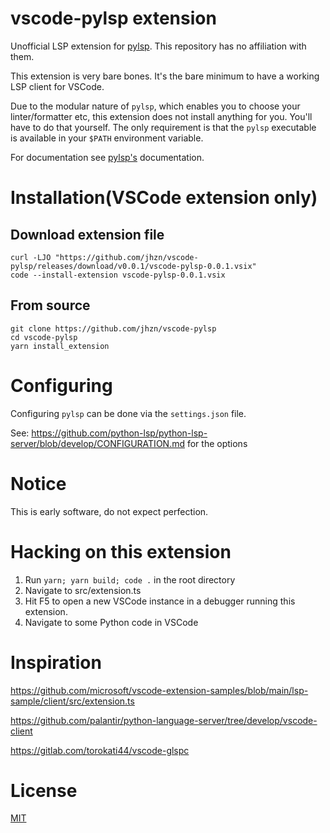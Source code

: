 # vscode-pylsp extension

Unofficial LSP extension for [pylsp](https://github.com/python-lsp/python-lsp-server).
This repository has no affiliation with them.

This extension is very bare bones. It's the bare minimum to have a working LSP client for VSCode.

Due to the modular nature of `pylsp`, which enables you to choose your linter/formatter etc, this extension does not install anything for you. You'll have to do that yourself.
The only requirement is that the `pylsp` executable is available in your `$PATH` environment variable.

For documentation see [pylsp's](https://github.com/python-lsp/python-lsp-server) documentation.

# Installation(VSCode extension only)

## Download extension file

```shell
curl -LJO "https://github.com/jhzn/vscode-pylsp/releases/download/v0.0.1/vscode-pylsp-0.0.1.vsix"
code --install-extension vscode-pylsp-0.0.1.vsix
```

## From source

```shell
git clone https://github.com/jhzn/vscode-pylsp
cd vscode-pylsp
yarn install_extension
```

# Configuring

Configuring `pylsp` can be done via the `settings.json` file.

See: https://github.com/python-lsp/python-lsp-server/blob/develop/CONFIGURATION.md for the options

# Notice

This is early software, do not expect perfection.

# Hacking on this extension

1. Run `yarn; yarn build; code .` in the root directory
1. Navigate to src/extension.ts
1. Hit F5 to open a new VSCode instance in a debugger running this extension.
1. Navigate to some Python code in VSCode

# Inspiration

https://github.com/microsoft/vscode-extension-samples/blob/main/lsp-sample/client/src/extension.ts

https://github.com/palantir/python-language-server/tree/develop/vscode-client

https://gitlab.com/torokati44/vscode-glspc

# License

[MIT](LICENSE)
